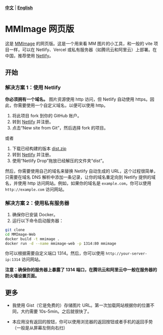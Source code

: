 [**中文**](https://github.com/gaspardruan/MMImage-Web) | [**English**](https://github.com/gaspardruan/MMImage-Web/blob/main/README-EN.md)

# MMImage 网页版

这是 [MMImage](https://github.com/gaspardruan/MMImage) 的网页版。这是一个用来看 MM 图片的小工具，和一般的 vite 项目一样，可以在 Netlify、Vercel 或私有服务器（如腾讯云和阿里云）上部署。在中国，推荐使用 [Netlify](https://www.netlify.com)。

## 开始

### 解决方案 1：使用 Netlify

**你必须拥有一个域名。** 图片资源使用 http 访问，但 Netlify 自动使用 https。因此，你需要使用一个自定义域名，以便可以使用 http。

1. 将此项目 fork 到你的 GitHub 账户。
2. 转到 [Netlify](https://www.netlify.com) 并注册。
3. 点击“New site from Git”，然后选择 fork 的项目。

或者

1. 下载已经构建的版本 [dist.zip](https://github.com/gaspardruan/MMImage-Web/releases)
2. 转到 [Netlify](https://www.netlify.com) 并注册。
3. 使用“Netlify Drop”拖放已经解压的文件夹“dist”。

然后，你需要使用自己的域名来替换 Netlify 自动生成的 URL，这个过程很简单，只需要在域名 DNS 解析中添加一条记录，让你的域名重定向到 Netlify 提供的域名，并使用 http 访问网站。例如，如果你的域名是 `example.com`，你可以使用 `http://example.com` 访问网站。

### 解决方案 2：使用私有服务器

1. 确保你已安装 Docker。
2. 运行以下命令启动服务器：

```bash
git clone
cd MMImage-Web
docker build -t mmimage .
docker run -d --name mmimage-web -p 1314:80 mmimage
```

你可以根据需要自定义端口 1314。然后，你可以使用 `http://your-server-ip:1314` 访问网站。

**注意：确保你的服务器上暴露了 1314 端口，在腾讯云和阿里云中一般在服务器的防火墙设置页面。**

## 更多

- 我使用 Gist（它是免费的）存储图片 URL。第一次加载网站根据你的位置不同，大约需要 10s-5min。之后就很快了。

- 本应用没有返回的按钮，你可以使用浏览器的返回按钮或者手机的返回手势（一般是从屏幕左侧向右扫）

